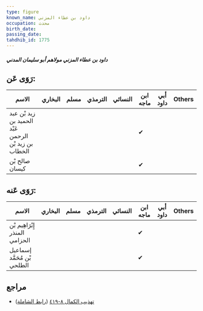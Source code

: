 ```yaml
---
type: figure
known_name: داود بن عطاء المزني
occupation: محدث
birth_date:
passing_date:
tahdhib_id: 1775
---
```

##### داود بن عطاء المزني مولاهم أبو سليمان المدني

## رَوَى عَن:
| الاسم                                                | البخاري | مسلم | الترمذي | النسائي | ابن ماجه | أبي داود | Others |
| ---------------------------------------------------- | ------- | ---- | ------- | ------- | -------- | -------- | ------ |
| زيد بْن عبد الحميد بن عَبْد الرحمن بن زيد بْن الخطاب |         |      |         |         | ✔        |          |        |
| صالح بْن كيسان                                       |         |      |         |         | ✔        |          |        |
## رَوَى عَنه:
| الاسم                          | البخاري | مسلم | الترمذي | النسائي | ابن ماجه | أبي داود | Others |
| ------------------------------ | ------- | ---- | ------- | ------- | -------- | -------- | ------ |
| إِبْرَاهِيم بْن المنذر الحزامي |         |      |         |         | ✔        |          |        |
| إسماعيل بْن مُحَمَّد الطلحي    |         |      |         |         | ✔        |          |        |
## مراجع
- [تهذيب الكمال ٨-٤١٩](obsidian://open?vault=Tahdhib-al-Kamal&file=Figures/١٧٧٥-داود%20بن%20عطاء%20المزني%20مولاهم%20أبو%20سليمان%20المدني) ([رابط الشاملة](https://shamela.ws/book/3722/4130))
